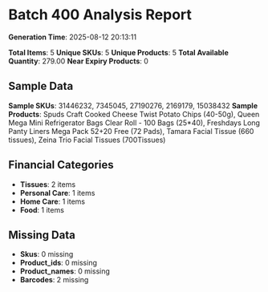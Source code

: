 # Batch 400 Analysis Report

**Generation Time**: 2025-08-12 20:13:11

**Total Items**: 5
**Unique SKUs**: 5
**Unique Products**: 5
**Total Available Quantity**: 279.00
**Near Expiry Products**: 0

## Sample Data
**Sample SKUs**: 31446232, 7345045, 27190276, 2169179, 15038432
**Sample Products**: Spuds Craft Cooked Cheese Twist Potato Chips (40-50g), Queen Mega Mini Refrigerator Bags Clear Roll - 100 Bags (25*40), Freshdays Long Panty Liners Mega Pack 52+20 Free (72 Pads), Tamara Facial Tissue (660 tissues), Zeina Trio Facial Tissues (700Tissues)

## Financial Categories
- **Tissues**: 2 items
- **Personal Care**: 1 items
- **Home Care**: 1 items
- **Food**: 1 items

## Missing Data
- **Skus**: 0 missing
- **Product_ids**: 0 missing
- **Product_names**: 0 missing
- **Barcodes**: 2 missing
